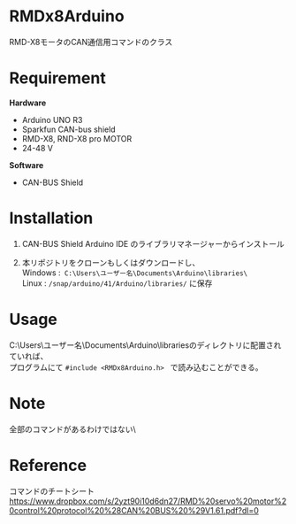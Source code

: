 # RMDx8Arduino
RMD-X8モータのCAN通信用コマンドのクラス

# Requirement
**Hardware**
* Arduino UNO R3
* Sparkfun CAN-bus shield​
* RMD-X8, RND-X8 pro MOTOR
* 24-48 V

**Software**
* CAN-BUS Shield

# Installation
1. CAN-BUS Shield
   Arduino IDE のライブラリマネージャーからインストール

2. 本リポジトリをクローンもしくはダウンロードし、 \
Windows :` C:\Users\ユーザー名\Documents\Arduino\libraries\` \
Linux : `/snap/arduino/41/Arduino/libraries/`
に保存

# Usage
C:\Users\ユーザー名\Documents\Arduino\librariesのディレクトリに配置されていれば、\
プログラムにて
`#include <RMDx8Arduino.h> `
で読み込むことができる。

# Note
全部のコマンドがあるわけではない\

# Reference
コマンドのチートシート
https://www.dropbox.com/s/2yzt90i10d6dn27/RMD%20servo%20motor%20control%20protocol%20%28CAN%20BUS%20%29V1.61.pdf?dl=0